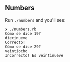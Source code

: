 ## Numbers

Run `./numbers` and you'll see:

```
❯ ./numbers.rb
Cómo se dice 19?
diecinueve
Correcto!
Cómo se dice 29?
veintiocho
Incorrecto! Es veintinueve
```
